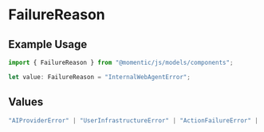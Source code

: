 # FailureReason

## Example Usage

```typescript
import { FailureReason } from "@momentic/js/models/components";

let value: FailureReason = "InternalWebAgentError";
```

## Values

```typescript
"AIProviderError" | "UserInfrastructureError" | "ActionFailureError" | "AssertionFailureError" | "UserConfigurationError" | "InternalWebAgentError" | "InternalPlatformError" | "JobTimeoutError" | "UnknownError"
```
